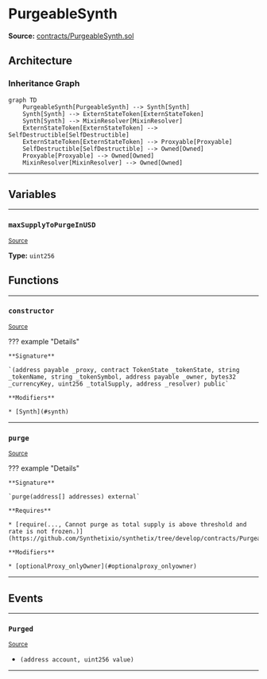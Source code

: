 # PurgeableSynth

**Source:** [contracts/PurgeableSynth.sol](https://github.com/Synthetixio/synthetix/tree/develop/contracts/PurgeableSynth.sol)

## Architecture

### Inheritance Graph

```mermaid
graph TD
    PurgeableSynth[PurgeableSynth] --> Synth[Synth]
    Synth[Synth] --> ExternStateToken[ExternStateToken]
    Synth[Synth] --> MixinResolver[MixinResolver]
    ExternStateToken[ExternStateToken] --> SelfDestructible[SelfDestructible]
    ExternStateToken[ExternStateToken] --> Proxyable[Proxyable]
    SelfDestructible[SelfDestructible] --> Owned[Owned]
    Proxyable[Proxyable] --> Owned[Owned]
    MixinResolver[MixinResolver] --> Owned[Owned]
```

---

## Variables

---

### `maxSupplyToPurgeInUSD`
<sub>[Source](https://github.com/Synthetixio/synthetix/tree/develop/contracts/PurgeableSynth.sol#L18)</sub>

**Type:** `uint256`

## Functions

---

### `constructor`
<sub>[Source](https://github.com/Synthetixio/synthetix/tree/develop/contracts/PurgeableSynth.sol#L24)</sub>

??? example "Details"

    **Signature**

    `(address payable _proxy, contract TokenState _tokenState, string _tokenName, string _tokenSymbol, address payable _owner, bytes32 _currencyKey, uint256 _totalSupply, address _resolver) public`

    **Modifiers**

    * [Synth](#synth)

---

### `purge`
<sub>[Source](https://github.com/Synthetixio/synthetix/tree/develop/contracts/PurgeableSynth.sol#L49)</sub>

??? example "Details"

    **Signature**

    `purge(address[] addresses) external`

    **Requires**

    * [require(..., Cannot purge as total supply is above threshold and rate is not frozen.)](https://github.com/Synthetixio/synthetix/tree/develop/contracts/PurgeableSynth.sol#L55)

    **Modifiers**

    * [optionalProxy_onlyOwner](#optionalproxy_onlyowner)

---

## Events

---

### `Purged`
<sub>[Source](https://github.com/Synthetixio/synthetix/tree/develop/contracts/PurgeableSynth.sol#L73)</sub>

- `(address account, uint256 value)`

---

